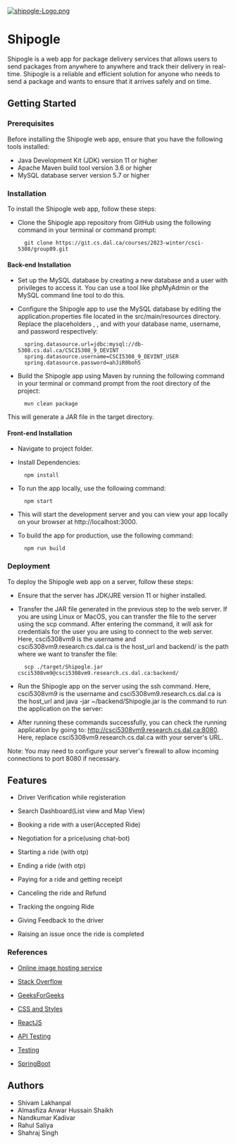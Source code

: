 [![shipogle-Logo.png](https://i.postimg.cc/nc0Y9Pht/shipogle-Logo.png)](https://postimg.cc/gnL6f4hM)
# Shipogle

Shipogle is a web app for package delivery services that allows users to send packages from anywhere to anywhere and track their delivery in real-time. Shipogle is a reliable and efficient solution for anyone who needs to send a package and wants to ensure that it arrives safely and on time.




## Getting Started

### Prerequisites
Before installing the Shipogle web app, ensure that you have the following tools installed:

- Java Development Kit (JDK) version 11 or higher
- Apache Maven build tool version 3.6 or higher
- MySQL database server version 5.7 or higher
### Installation

To install the Shipogle web app, follow these steps:

- Clone the Shipogle app repository from GitHub using the following command in your terminal or command prompt:

        git clone https://git.cs.dal.ca/courses/2023-winter/csci-5308/group09.git

#### Back-end Installation

- Set up the MySQL database by creating a new database and a user with privileges to access it. You can use a tool like phpMyAdmin or the MySQL command line tool to do this.

- Configure the Shipogle app to use the MySQL database by editing the application.properties file located in the src/main/resources directory. Replace the placeholders <database-name>, <username>, and <password> with your database name, username, and password respectively:


        spring.datasource.url=jdbc:mysql://db-5308.cs.dal.ca/CSCI5308_9_DEVINT
        spring.datasource.username=CSCI5308_9_DEVINT_USER
        spring.datasource.password=ahJiR0boh5

- Build the Shipogle app using Maven by running the following command in your terminal or command prompt from the root directory of the project:

        mvn clean package


This will generate a JAR file in the target directory.

#### Front-end Installation

- Navigate to project folder.

- Install Dependencies:

        npm install

- To run the app locally, use the following command:

        npm start

- This will start the development server and you can view your app locally on your browser at http://localhost:3000.

- To build the app for production, use the following command:

        npm run build








### Deployment

To deploy the Shipogle web app on a server, follow these steps:

- Ensure that the server has JDK/JRE version 11 or higher installed.

- Transfer the JAR file generated in the previous step to the web server. If you are using Linux or MacOS, you can transfer the file to the server using the scp command. After entering the command, it will ask for credentials for the user you are using to connect to the web server. Here, csci5308vm9 is the username and csci5308vm9.research.cs.dal.ca is the host_url and backend/ is the path where we want to transfer the file:

        scp ./target/Shipogle.jar csci5308vm9@csci5308vm9.research.cs.dal.ca:backend/

- Run the Shipogle app on the server using the ssh command. Here, csci5308vm9 is the username and csci5308vm9.research.cs.dal.ca is the host_url and java -jar ~/backend/Shipogle.jar is the command to run the application on the server:

- After running these commands successfully, you can check the running application by going to: http://csci5308vm9.research.cs.dal.ca:8080. Here, replace csci5308vm9.research.cs.dal.ca with your server's URL.

Note: You may need to configure your server's firewall to allow incoming connections to port 8080 if necessary.



## Features

- Driver Verification while registeration

- Search Dashboard(List view and Map View)

- Booking a ride with a user(Accepted Ride)

- Negotiation for a price(using chat-bot)

- Starting a ride (with otp)

- Ending a ride (with otp)

- Paying for a ride and getting receipt

- Canceling the ride and Refund

- Tracking the ongoing Ride

- Giving Feedback to the driver

- Raising an issue once the ride is completed



### References

- [Online image hosting service](https://postimages.org/)
- [Stack Overflow](https://stackoverflow.com/)
- [GeeksForGeeks](https://www.geeksforgeeks.org/)
- [CSS and Styles](https://css-tricks.com/snippets/css/a-guide-to-flexbox/)

- [ReactJS](https://blog.logrocket.com/why-react-doesnt-update-state-immediately/)

- [API Testing](https://www.guru99.com/postman-tutorial.html)

- [Testing](https://howtodoinjava.com/spring-boot2/testing/spring-boot-mockmvc-example/)
- [SpringBoot](https://spring.io/guides/gs/spring-boot/)

## Authors

- Shivam Lakhanpal
- Almasfiza Anwar Hussain Shaikh
- Nandkumar Kadivar
- Rahul Saliya
- Shahraj Singh

